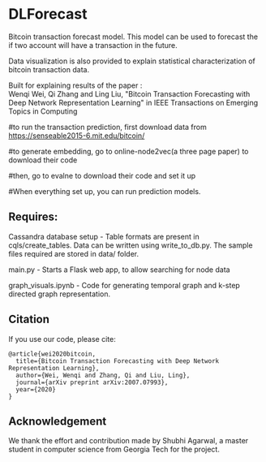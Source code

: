 # DLForecast
Bitcoin transaction forecast model. This model can be used to forecast the if two account will have a transaction in the future.

Data visualization is also provided to explain statistical characterization of bitcoin transaction data.

Built for explaining results of the paper :  
Wenqi Wei, Qi Zhang and Ling Liu, "Bitcoin Transaction Forecasting with Deep Network Representation Learning" in IEEE Transactions on Emerging Topics in Computing

#to run the transaction prediction, first download data from https://senseable2015-6.mit.edu/bitcoin/

#to generate embedding, go to online-node2vec(a three page paper) to download their code

#then, go to evalne to download their code and set it up

#When everything set up, you can run prediction models.






## Requires:  
Cassandra database setup - Table formats are present in cqls/create_tables. Data can be written using write_to_db.py. The sample files required are stored in data/ folder.

main.py - Starts a Flask web app, to allow searching for node data

graph_visuals.ipynb - Code for generating temporal graph and k-step directed graph representation.


## Citation
If you use our code, please cite:
```
@article{wei2020bitcoin,
  title={Bitcoin Transaction Forecasting with Deep Network Representation Learning},
  author={Wei, Wenqi and Zhang, Qi and Liu, Ling},
  journal={arXiv preprint arXiv:2007.07993},
  year={2020}
}
```



## Acknowledgement
We thank the effort and contribution made by Shubhi Agarwal, a master student in computer science from Georgia Tech for the project.

